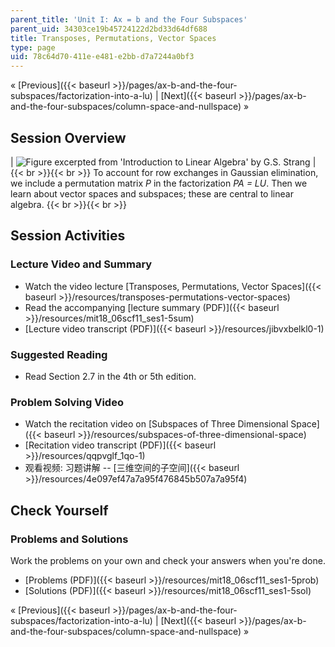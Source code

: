 ```yaml
---
parent_title: 'Unit I: Ax = b and the Four Subspaces'
parent_uid: 34303ce19b45724122d2bd33d64df688
title: Transposes, Permutations, Vector Spaces
type: page
uid: 78c64d70-411e-e481-e2bb-d7a7244a0bf3
---
```


« [Previous]({{< baseurl >}}/pages/ax-b-and-the-four-subspaces/factorization-into-a-lu) | [Next]({{< baseurl >}}/pages/ax-b-and-the-four-subspaces/column-space-and-nullspace) »

Session Overview
----------------

| ![Figure excerpted from 'Introduction to Linear Algebra' by G.S. Strang](BASEURL_PLACEHOLDER/resources/1_5) |  {{< br >}}{{< br >}} To account for row exchanges in Gaussian elimination, we include a permutation matrix _P_ in the factorization _PA = LU_. Then we learn about vector spaces and subspaces; these are central to linear algebra. {{< br >}}{{< br >}}  

Session Activities
------------------

### Lecture Video and Summary

*   Watch the video lecture [Transposes, Permutations, Vector Spaces]({{< baseurl >}}/resources/transposes-permutations-vector-spaces)
*   Read the accompanying [lecture summary (PDF)]({{< baseurl >}}/resources/mit18_06scf11_ses1-5sum)
*   [Lecture video transcript (PDF)]({{< baseurl >}}/resources/jibvxbelkl0-1)

### Suggested Reading

*   Read Section 2.7 in the 4th or 5th edition.

### Problem Solving Video

*   Watch the recitation video on [Subspaces of Three Dimensional Space]({{< baseurl >}}/resources/subspaces-of-three-dimensional-space)
*   [Recitation video transcript (PDF)]({{< baseurl >}}/resources/qqpvglf_1qo-1)
*   观看视频: 习题讲解 -- [三维空间的子空间]({{< baseurl >}}/resources/4e097ef47a7a95f476845b507a7a95f4)

Check Yourself
--------------

### Problems and Solutions

Work the problems on your own and check your answers when you're done.

*   [Problems (PDF)]({{< baseurl >}}/resources/mit18_06scf11_ses1-5prob)
*   [Solutions (PDF)]({{< baseurl >}}/resources/mit18_06scf11_ses1-5sol)

« [Previous]({{< baseurl >}}/pages/ax-b-and-the-four-subspaces/factorization-into-a-lu) | [Next]({{< baseurl >}}/pages/ax-b-and-the-four-subspaces/column-space-and-nullspace) »